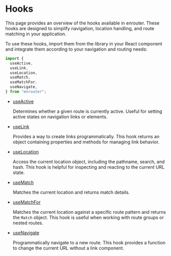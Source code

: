 # Hooks

This page provides an overview of the hooks available in enrouter.
These hooks are designed to simplify navigation, location handling, and route matching in your application.

To use these hooks, import them from the library in your React component
and integrate them according to your navigation and routing needs:

```ts
import {
  useActive,
  useLink,
  useLocation,
  useMatch,
  useMatchFor,
  useNavigate,
} from "enrouter";
```

- [useActive](/docs/hooks/use-active)

  Determines whether a given route is currently active.
  Useful for setting active states on navigation links or elements.

- [useLink](/docs/hooks/use-link)

  Provides a way to create links programmatically.
  This hook returns an object containing properties and methods for managing link behavior.

- [useLocation](/docs/hooks/use-location)

  Access the current location object, including the pathname, search, and hash.
  This hook is helpful for inspecting and reacting to the current URL state.

- [useMatch](/docs/hooks/use-match)

  Matches the current location and returns match details.

- [useMatchFor](/docs/hooks/use-match-for)

  Matches the current location against a specific route pattern and returns the `Match` object.
  This hook is useful when working with route groups or nested routes.

- [useNavigate](/docs/hooks/use-navigate)

  Programmatically navigate to a new route.
  This hook provides a function to change the current URL without a link component.
